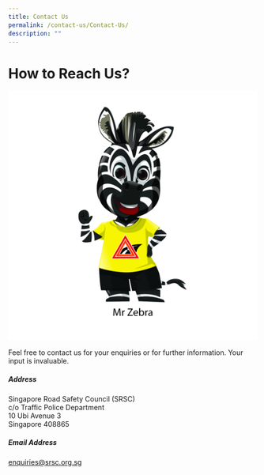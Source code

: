 ```yaml
---
title: Contact Us
permalink: /contact-us/Contact-Us/
description: ""
---
```

How to Reach Us?
================

![](/images/A_SRSC_Zebra%20Family_Family_3A_R12_FA(individual)-07.jpg)

Feel free to contact us for your enquiries or for further information. Your input is invaluable.

##### Address
Singapore Road Safety Council (SRSC)               
c/o Traffic Police Department  
10 Ubi Avenue 3  
Singapore 408865

##### Email Address
enquiries@srsc.org.sg